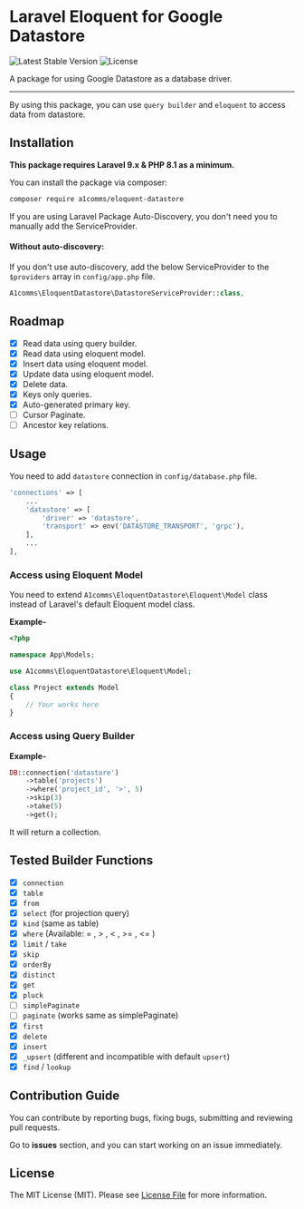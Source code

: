 # Laravel Eloquent for Google Datastore

![Latest Stable Version](https://poser.pugx.org/a1comms/eloquent-datastore/v)
![License](https://poser.pugx.org/a1comms/eloquent-datastore/license)

A package for using Google Datastore as a database driver.

---
By using this package, you can use `query builder` and `eloquent` to access data from datastore.

## Installation

**This package requires Laravel 9.x & PHP 8.1 as a minimum.**

You can install the package via composer:

```bash
composer require a1comms/eloquent-datastore
```

If you are using Laravel Package Auto-Discovery, you don't need you to manually add the ServiceProvider.

#### Without auto-discovery:

If you don't use auto-discovery, add the below ServiceProvider to the `$providers` array in `config/app.php` file.

```php
A1comms\EloquentDatastore\DatastoreServiceProvider::class,
```

## Roadmap
- [x] Read data using query builder.
- [x] Read data using eloquent model.
- [x] Insert data using eloquent model.
- [x] Update data using eloquent model.
- [x] Delete data.
- [x] Keys only queries.
- [x] Auto-generated primary key.
- [ ] Cursor Paginate.
- [ ] Ancestor key relations.

## Usage

You need to add `datastore` connection in `config/database.php` file.

```php
'connections' => [
    ...
    'datastore' => [
        'driver' => 'datastore',
        'transport' => env('DATASTORE_TRANSPORT', 'grpc'),
    ],
    ...
],
```

### Access using Eloquent Model

You need to extend `A1comms\EloquentDatastore\Eloquent\Model` class instead of Laravel's default Eloquent model class.

**Example-**
```php
<?php

namespace App\Models;

use A1comms\EloquentDatastore\Eloquent\Model;

class Project extends Model
{
    // Your works here
}

```

### Access using Query Builder

**Example-**
```php
DB::connection('datastore')
    ->table('projects')
    ->where('project_id', '>', 5)
    ->skip(3)
    ->take(5)
    ->get();
```
It will return a collection.

## Tested Builder Functions
- [x] `connection`
- [x] `table`
- [x] `from`
- [x] `select` (for projection query)
- [x] `kind` (same as table)
- [x] `where` (Available:  = , > , < , >= , <= )
- [x] `limit` / `take`
- [x] `skip`
- [x] `orderBy`
- [x] `distinct`
- [x] `get`
- [x] `pluck`
- [ ] `simplePaginate`
- [ ] `paginate` (works same as simplePaginate)
- [x] `first`
- [x] `delete`
- [x] `insert`
- [x] `_upsert` (different and incompatible with default `upsert`)
- [x] `find` / `lookup`

## Contribution Guide

You can contribute by reporting bugs, fixing bugs, submitting and reviewing pull requests.

Go to **issues** section, and you can start working on an issue immediately.

## License

The MIT License (MIT). Please see [License File](LICENSE) for more information.
